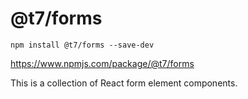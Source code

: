 # @t7/forms

```
npm install @t7/forms --save-dev
```

https://www.npmjs.com/package/@t7/forms

This is a collection of React form element components.
